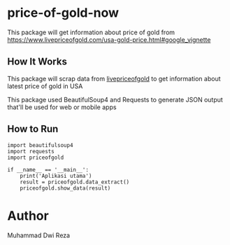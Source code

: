 # price-of-gold-now
This package will get information about price of gold from https://www.livepriceofgold.com/usa-gold-price.html#google_vignette

## How It Works
This package will scrap data from [livepriceofgold](https://www.livepriceofgold.com/usa-gold-price.html) to get information about latest price of gold in USA

This package used BeautifulSoup4 and Requests to generate JSON output that'll be used for web or mobile apps

## How to Run
```
import beautifulsoup4
import requests
import priceofgold

if __name__ == '__main__':
    print('Aplikasi utama')
    result = priceofgold.data_extract()
    priceofgold.show_data(result)
```

# Author
Muhammad Dwi Reza